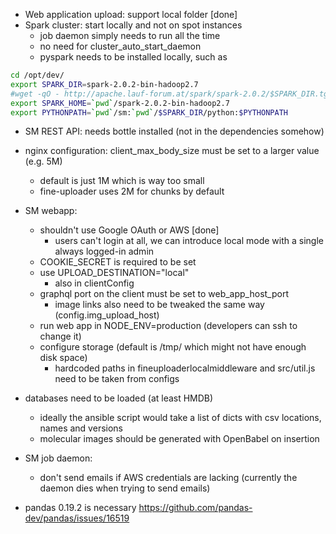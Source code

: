 - Web application upload: support local folder [done]
- Spark cluster: start locally and not on spot instances
  - job daemon simply needs to run all the time
  - no need for cluster_auto_start_daemon
  - pyspark needs to be installed locally, such as
```bash
cd /opt/dev/
export SPARK_DIR=spark-2.0.2-bin-hadoop2.7                                                                                                                                                                                                         
#wget -qO - http://apache.lauf-forum.at/spark/spark-2.0.2/$SPARK_DIR.tgz | tar xz
export SPARK_HOME=`pwd`/spark-2.0.2-bin-hadoop2.7
export PYTHONPATH=`pwd`/sm:`pwd`/$SPARK_DIR/python:$PYTHONPATH
```

- SM REST API: needs bottle installed (not in the dependencies somehow)
- nginx configuration: client_max_body_size must be set to a larger value (e.g. 5M)
  - default is just 1M which is way too small
  - fine-uploader uses 2M for chunks by default

- SM webapp: 
  - shouldn't use Google OAuth or AWS [done]
    - users can't login at all, we can introduce local mode with a single always logged-in admin 
  - COOKIE_SECRET is required to be set
  - use UPLOAD_DESTINATION="local"
    - also in clientConfig
  - graphql port on the client must be set to web_app_host_port
    - image links also need to be tweaked the same way (config.img_upload_host)
  - run web app in NODE_ENV=production (developers can ssh to change it)
  - configure storage (default is /tmp/ which might not have enough disk space)
    - hardcoded paths in fineuploaderlocalmiddleware and src/util.js need to be taken from configs

- databases need to be loaded (at least HMDB)
  - ideally the ansible script would take a list of dicts with csv locations, names and versions
  - molecular images should be generated with OpenBabel on insertion
  
- SM job daemon:
  - don't send emails if AWS credentials are lacking (currently the daemon dies when trying to send emails)

- pandas 0.19.2 is necessary
  https://github.com/pandas-dev/pandas/issues/16519
